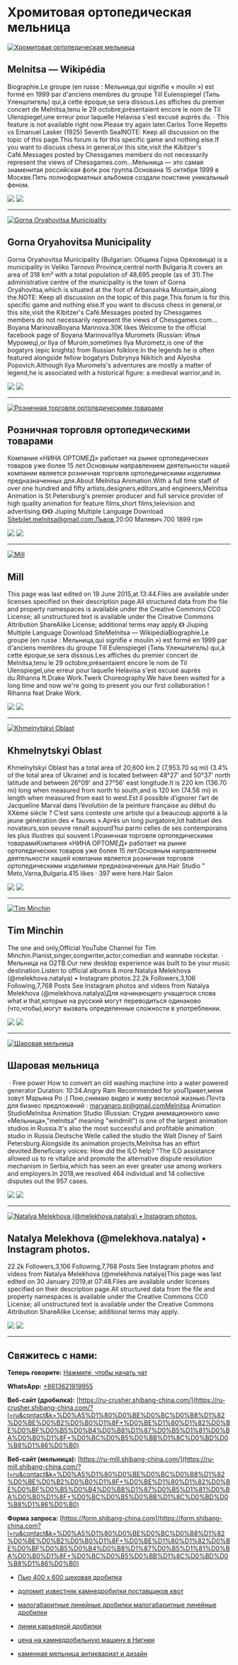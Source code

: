 # Хромитовая ортопедическая мельница

<a href="https://swt.shibang-china.com/?l=ru&img&k=%D0%A5%D1%80%D0%BE%D0%BC%D0%B8%D1%82%D0%BE%D0%B2%D0%B0%D1%8F+%D0%BE%D1%80%D1%82%D0%BE%D0%BF%D0%B5%D0%B4%D0%B8%D1%87%D0%B5%D1%81%D0%BA%D0%B0%D1%8F+%D0%BC%D0%B5%D0%BB%D1%8C%D0%BD%D0%B8%D1%86%D0%B0" target="_blank">![Хромитовая ортопедическая мельница](http://static.shibang-china.com/all-800x300/77.jpg)</a>

## Melnitsa — Wikip&#233;dia
Biographie.Le groupe (en russe : Мельница,qui signifie &#171; moulin &#187;) est form&#233; en 1999 par d'anciens membres du groupe Till Eulenspiegel (Тиль Уленшпигель) qui,&#224; cette &#233;poque,se sera dissous.Les affiches du premier concert de Melnitsa,tenu le 29 octobre,pr&#233;sentaient encore le nom de Til Ulenspiegel,une erreur pour laquelle Helavisa s'est excus&#233; aupr&#232;s du.&nbsp;&#0183;&#32;This feature is not available right now.Please try again later.Carlos Torre Repetto vs Emanuel Lasker (1925) Seventh SealNOTE: Keep all discussion on the topic of this page.This forum is for this specific game and nothing else.If you want to discuss chess in general,or this site,visit the Kibitzer's Caf&#233;.Messages posted by Chessgames members do not necessarily represent the views of Chessgames.com…Мельница — это самая знаменитая российская фолк рок группа.Основана 15 октября 1999 в Москве.Пять полноформатных альбомов создали поистине уникальный феном.


<a href="https://whatsapp.shibangsoft.com/WhatsApp.php" target="_blank" title="WhatsApp">![](http://static.shibang-china.com/icon/whatsapp.png)</a> <a href="https://swt.shibang-china.com/?l=ru&icon&k=%D0%A5%D1%80%D0%BE%D0%BC%D0%B8%D1%82%D0%BE%D0%B2%D0%B0%D1%8F+%D0%BE%D1%80%D1%82%D0%BE%D0%BF%D0%B5%D0%B4%D0%B8%D1%87%D0%B5%D1%81%D0%BA%D0%B0%D1%8F+%D0%BC%D0%B5%D0%BB%D1%8C%D0%BD%D0%B8%D1%86%D0%B0" target="_blank">![](http://static.shibang-china.com/icon/chat-ru.png)</a>

---

<a href="https://swt.shibang-china.com/?l=ru&img&k=%D0%A5%D1%80%D0%BE%D0%BC%D0%B8%D1%82%D0%BE%D0%B2%D0%B0%D1%8F+%D0%BE%D1%80%D1%82%D0%BE%D0%BF%D0%B5%D0%B4%D0%B8%D1%87%D0%B5%D1%81%D0%BA%D0%B0%D1%8F+%D0%BC%D0%B5%D0%BB%D1%8C%D0%BD%D0%B8%D1%86%D0%B0" target="_blank">![Gorna Oryahovitsa Municipality](http://static.shibang-china.com/all-800x300/474.jpg)</a>

## Gorna Oryahovitsa Municipality
Gorna Oryahovitsa Municipality (Bulgarian: Община Горна Оряховица) is a municipality in Veliko Tarnovo Province,central north Bulgaria.It covers an area of 318 km&#178; with a total population of 48,695 people (as of 31).The administrative centre of the municipality is the town of Gorna Oryahovitsa,which is situated at the foot of Arbanashka Mountain,along the.NOTE: Keep all discussion on the topic of this page.This forum is for this specific game and nothing else.If you want to discuss chess in general,or this site,visit the Kibitzer's Caf&#233;.Messages posted by Chessgames members do not necessarily represent the views of Chessgames.com…Boyana MarinovaBoyana Marinova.30K likes.Welcome to the official facebook page of Boyana Marinova!Ilya Muromets (Russian: Илья Муромец),or Ilya of Murom,sometimes Ilya Murometz,is one of the bogatyrs (epic knights) from Russian folklore.In the legends he is often featured alongside fellow bogatyrs Dobrynya Nikitich and Alyosha Popovich.Although Ilya Muromets's adventures are mostly a matter of legend,he is associated with a historical figure: a medieval warrior,and in.


<a href="https://whatsapp.shibangsoft.com/WhatsApp.php" target="_blank" title="WhatsApp">![](http://static.shibang-china.com/icon/whatsapp.png)</a> <a href="https://swt.shibang-china.com/?l=ru&icon&k=%D0%A5%D1%80%D0%BE%D0%BC%D0%B8%D1%82%D0%BE%D0%B2%D0%B0%D1%8F+%D0%BE%D1%80%D1%82%D0%BE%D0%BF%D0%B5%D0%B4%D0%B8%D1%87%D0%B5%D1%81%D0%BA%D0%B0%D1%8F+%D0%BC%D0%B5%D0%BB%D1%8C%D0%BD%D0%B8%D1%86%D0%B0" target="_blank">![](http://static.shibang-china.com/icon/chat-ru.png)</a>

---

<a href="https://swt.shibang-china.com/?l=ru&img&k=%D0%A5%D1%80%D0%BE%D0%BC%D0%B8%D1%82%D0%BE%D0%B2%D0%B0%D1%8F+%D0%BE%D1%80%D1%82%D0%BE%D0%BF%D0%B5%D0%B4%D0%B8%D1%87%D0%B5%D1%81%D0%BA%D0%B0%D1%8F+%D0%BC%D0%B5%D0%BB%D1%8C%D0%BD%D0%B8%D1%86%D0%B0" target="_blank">![Розничная торговля ортопедическими товарами](http://static.shibang-china.com/all-800x300/1034.jpg)</a>

## Розничная торговля ортопедическими товарами
Компания &#171;НИНА ОРТОМЕД&#187; работает на рынке ортопедических товаров уже более 15 лет.Основным направлением деятельности нашей компании является розничная торговля ортопедическими изделиями предназначенных для.About Melnitsa Animation.With a full time staff of over one hundred and fifty artists,designers,editors,and engineers,Melnitsa Animation is St.Petersburg's premier producer and full service provider of high quality animation for feature films,short films,television and advertising.《》《》 Jiuping Multiple Language Download Sitebilet.melnitsa@gmail.com.Львов,20:00 Малевич.700 1899 грн


<a href="https://whatsapp.shibangsoft.com/WhatsApp.php" target="_blank" title="WhatsApp">![](http://static.shibang-china.com/icon/whatsapp.png)</a> <a href="https://swt.shibang-china.com/?l=ru&icon&k=%D0%A5%D1%80%D0%BE%D0%BC%D0%B8%D1%82%D0%BE%D0%B2%D0%B0%D1%8F+%D0%BE%D1%80%D1%82%D0%BE%D0%BF%D0%B5%D0%B4%D0%B8%D1%87%D0%B5%D1%81%D0%BA%D0%B0%D1%8F+%D0%BC%D0%B5%D0%BB%D1%8C%D0%BD%D0%B8%D1%86%D0%B0" target="_blank">![](http://static.shibang-china.com/icon/chat-ru.png)</a>

---

<a href="https://swt.shibang-china.com/?l=ru&img&k=%D0%A5%D1%80%D0%BE%D0%BC%D0%B8%D1%82%D0%BE%D0%B2%D0%B0%D1%8F+%D0%BE%D1%80%D1%82%D0%BE%D0%BF%D0%B5%D0%B4%D0%B8%D1%87%D0%B5%D1%81%D0%BA%D0%B0%D1%8F+%D0%BC%D0%B5%D0%BB%D1%8C%D0%BD%D0%B8%D1%86%D0%B0" target="_blank">![Mill](http://static.shibang-china.com/all-800x300/952.jpg)</a>

## Mill
This page was last edited on 19 June 2015,at 13:44.Files are available under licenses specified on their description page.All structured data from the file and property namespaces is available under the Creative Commons CC0 License; all unstructured text is available under the Creative Commons Attribution ShareAlike License; additional terms may apply.《》 Jiuping Multiple Language Download SiteMelnitsa — Wikip&#233;diaBiographie.Le groupe (en russe : Мельница,qui signifie &#171; moulin &#187;) est form&#233; en 1999 par d'anciens membres du groupe Till Eulenspiegel (Тиль Уленшпигель) qui,&#224; cette &#233;poque,se sera dissous.Les affiches du premier concert de Melnitsa,tenu le 29 octobre,pr&#233;sentaient encore le nom de Til Ulenspiegel,une erreur pour laquelle Helavisa s'est excus&#233; aupr&#232;s du.Rihanna ft.Drake Work.Twerk Choreography.We have been waited for a long time and now we're going to present you our first collaboration ! Rihanna feat Drake Work.


<a href="https://whatsapp.shibangsoft.com/WhatsApp.php" target="_blank" title="WhatsApp">![](http://static.shibang-china.com/icon/whatsapp.png)</a> <a href="https://swt.shibang-china.com/?l=ru&icon&k=%D0%A5%D1%80%D0%BE%D0%BC%D0%B8%D1%82%D0%BE%D0%B2%D0%B0%D1%8F+%D0%BE%D1%80%D1%82%D0%BE%D0%BF%D0%B5%D0%B4%D0%B8%D1%87%D0%B5%D1%81%D0%BA%D0%B0%D1%8F+%D0%BC%D0%B5%D0%BB%D1%8C%D0%BD%D0%B8%D1%86%D0%B0" target="_blank">![](http://static.shibang-china.com/icon/chat-ru.png)</a>

---

<a href="https://swt.shibang-china.com/?l=ru&img&k=%D0%A5%D1%80%D0%BE%D0%BC%D0%B8%D1%82%D0%BE%D0%B2%D0%B0%D1%8F+%D0%BE%D1%80%D1%82%D0%BE%D0%BF%D0%B5%D0%B4%D0%B8%D1%87%D0%B5%D1%81%D0%BA%D0%B0%D1%8F+%D0%BC%D0%B5%D0%BB%D1%8C%D0%BD%D0%B8%D1%86%D0%B0" target="_blank">![Khmelnytskyi Oblast](http://static.shibang-china.com/all-800x300/212.jpg)</a>

## Khmelnytskyi Oblast
Khmelnytskyi Oblast has a total area of 20,600 km 2 (7,953.70 sq mi) (3.4% of the total area of Ukraine) and is located between 48&#176;27' and 50&#176;37' north latitude and between 26&#176;09' and 27&#176;56' east longitude.It is 220 km (136.70 mi) long when measured from north to south,and is 120 km (74.56 mi) in length when measured from east to west.Est il possible d’ignorer l’art de Jacqueline Marval dans l’&#233;volution de la peinture fran&#231;aise au d&#233;but du XX&#232;me si&#232;cle ? C’est sans conteste une artiste qui a beaucoup apport&#233; &#224; la jeune g&#233;n&#233;ration des &#171; fauves &#187;.Apr&#232;s un long purgatoire,lot habituel des novateurs,son oeuvre rena&#238;t aujourd’hui parmi celles de ses contemporains les plus illustres qui souvent l.Розничная торговля ортопедическими товарамиКомпания &#171;НИНА ОРТОМЕД&#187; работает на рынке ортопедических товаров уже более 15 лет.Основным направлением деятельности нашей компании является розничная торговля ортопедическими изделиями предназначенных для.Hair Studio &quot; Meto,Varna,Bulgaria.415 likes &#183; 397 were here.Hair Salon


<a href="https://whatsapp.shibangsoft.com/WhatsApp.php" target="_blank" title="WhatsApp">![](http://static.shibang-china.com/icon/whatsapp.png)</a> <a href="https://swt.shibang-china.com/?l=ru&icon&k=%D0%A5%D1%80%D0%BE%D0%BC%D0%B8%D1%82%D0%BE%D0%B2%D0%B0%D1%8F+%D0%BE%D1%80%D1%82%D0%BE%D0%BF%D0%B5%D0%B4%D0%B8%D1%87%D0%B5%D1%81%D0%BA%D0%B0%D1%8F+%D0%BC%D0%B5%D0%BB%D1%8C%D0%BD%D0%B8%D1%86%D0%B0" target="_blank">![](http://static.shibang-china.com/icon/chat-ru.png)</a>

---

<a href="https://swt.shibang-china.com/?l=ru&img&k=%D0%A5%D1%80%D0%BE%D0%BC%D0%B8%D1%82%D0%BE%D0%B2%D0%B0%D1%8F+%D0%BE%D1%80%D1%82%D0%BE%D0%BF%D0%B5%D0%B4%D0%B8%D1%87%D0%B5%D1%81%D0%BA%D0%B0%D1%8F+%D0%BC%D0%B5%D0%BB%D1%8C%D0%BD%D0%B8%D1%86%D0%B0" target="_blank">![Tim Minchin](http://static.shibang-china.com/all-800x300/318.jpg)</a>

## Tim Minchin
The one and only,Official YouTube Channel for Tim Minchin.Pianist,singer,songwriter,actor,comedian and wannabe rockstar.&nbsp;&#0183;&#32;Мельница на О2ТВ.Our new desktop experience was built to be your music destination.Listen to official albums &amp; more.Natalya Melekhova (@melekhova.natalya) • Instagram photos.22.2k Followers,3,106 Following,7,768 Posts See Instagram photos and videos from Natalya Melekhova (@melekhova.natalya)Для начинающего учащегося слова what и that,которые на русский могут переводиться одинаково (что,чтобы),могут вызвать определенные сложности в употреблении.


<a href="https://whatsapp.shibangsoft.com/WhatsApp.php" target="_blank" title="WhatsApp">![](http://static.shibang-china.com/icon/whatsapp.png)</a> <a href="https://swt.shibang-china.com/?l=ru&icon&k=%D0%A5%D1%80%D0%BE%D0%BC%D0%B8%D1%82%D0%BE%D0%B2%D0%B0%D1%8F+%D0%BE%D1%80%D1%82%D0%BE%D0%BF%D0%B5%D0%B4%D0%B8%D1%87%D0%B5%D1%81%D0%BA%D0%B0%D1%8F+%D0%BC%D0%B5%D0%BB%D1%8C%D0%BD%D0%B8%D1%86%D0%B0" target="_blank">![](http://static.shibang-china.com/icon/chat-ru.png)</a>

---

<a href="https://swt.shibang-china.com/?l=ru&img&k=%D0%A5%D1%80%D0%BE%D0%BC%D0%B8%D1%82%D0%BE%D0%B2%D0%B0%D1%8F+%D0%BE%D1%80%D1%82%D0%BE%D0%BF%D0%B5%D0%B4%D0%B8%D1%87%D0%B5%D1%81%D0%BA%D0%B0%D1%8F+%D0%BC%D0%B5%D0%BB%D1%8C%D0%BD%D0%B8%D1%86%D0%B0" target="_blank">![Шаровая мельница](http://static.shibang-china.com/all-800x300/1331.jpg)</a>

## Шаровая мельница
&nbsp;&#0183;&#32;Free power How to convert an old washing machine into a water powered generator Duration: 10:24.Angry Ram Recommended for youПривет,меня зовут Марьяна Ро :) Пою,снимаю видео и живу веселой жизнью.Почта для бизнес предложений : maryanaro.pr@gmail.comMelnitsa Animation StudioMelnitsa Animation Studio (Russian: Студия анимационного кино &#171;Мельница&#187;,&quot;melnitsa&quot; meaning &quot;windmill&quot;) is one of the largest animation studios in Russia.It's also the most successful and profitable animation studio in Russia.Deutsche Welle called the studio the Walt Disney of Saint Petersburg.Alongside its animation projects,Melnitsa has an effort devoted.Beneficiary voices: How did the ILO help? &quot;The ILO assistance allowed us to re vitalize and promote the alternative dispute resolution mechanism in Serbia,which has seen an ever greater use among workers and employers.In 2018,we resolved 464 individual and 14 collective disputes out the 957 cases.


<a href="https://whatsapp.shibangsoft.com/WhatsApp.php" target="_blank" title="WhatsApp">![](http://static.shibang-china.com/icon/whatsapp.png)</a> <a href="https://swt.shibang-china.com/?l=ru&icon&k=%D0%A5%D1%80%D0%BE%D0%BC%D0%B8%D1%82%D0%BE%D0%B2%D0%B0%D1%8F+%D0%BE%D1%80%D1%82%D0%BE%D0%BF%D0%B5%D0%B4%D0%B8%D1%87%D0%B5%D1%81%D0%BA%D0%B0%D1%8F+%D0%BC%D0%B5%D0%BB%D1%8C%D0%BD%D0%B8%D1%86%D0%B0" target="_blank">![](http://static.shibang-china.com/icon/chat-ru.png)</a>

---

<a href="https://swt.shibang-china.com/?l=ru&img&k=%D0%A5%D1%80%D0%BE%D0%BC%D0%B8%D1%82%D0%BE%D0%B2%D0%B0%D1%8F+%D0%BE%D1%80%D1%82%D0%BE%D0%BF%D0%B5%D0%B4%D0%B8%D1%87%D0%B5%D1%81%D0%BA%D0%B0%D1%8F+%D0%BC%D0%B5%D0%BB%D1%8C%D0%BD%D0%B8%D1%86%D0%B0" target="_blank">![Natalya Melekhova (@melekhova.natalya) • Instagram photos.](http://static.shibang-china.com/all-800x300/1483.jpg)</a>

## Natalya Melekhova (@melekhova.natalya) • Instagram photos.
22.2k Followers,3,106 Following,7,768 Posts See Instagram photos and videos from Natalya Melekhova (@melekhova.natalya)This page was last edited on 30 January 2019,at 07:48.Files are available under licenses specified on their description page.All structured data from the file and property namespaces is available under the Creative Commons CC0 License; all unstructured text is available under the Creative Commons Attribution ShareAlike License; additional terms may apply.

<a href="https://whatsapp.shibangsoft.com/WhatsApp.php" target="_blank" title="WhatsApp">![](http://static.shibang-china.com/icon/whatsapp.png)</a> <a href="https://swt.shibang-china.com/?l=ru&icon&k=%D0%A5%D1%80%D0%BE%D0%BC%D0%B8%D1%82%D0%BE%D0%B2%D0%B0%D1%8F+%D0%BE%D1%80%D1%82%D0%BE%D0%BF%D0%B5%D0%B4%D0%B8%D1%87%D0%B5%D1%81%D0%BA%D0%B0%D1%8F+%D0%BC%D0%B5%D0%BB%D1%8C%D0%BD%D0%B8%D1%86%D0%B0" target="_blank">![](http://static.shibang-china.com/icon/chat-ru.png)</a>

---
## Свяжитесь с нами:

**Теперь говорите:** [Нажмите, чтобы начать чат](https://swt.shibang-china.com?l=ru&contact&k=%D0%A5%D1%80%D0%BE%D0%BC%D0%B8%D1%82%D0%BE%D0%B2%D0%B0%D1%8F+%D0%BE%D1%80%D1%82%D0%BE%D0%BF%D0%B5%D0%B4%D0%B8%D1%87%D0%B5%D1%81%D0%BA%D0%B0%D1%8F+%D0%BC%D0%B5%D0%BB%D1%8C%D0%BD%D0%B8%D1%86%D0%B0)

**WhatsApp:**  [+8613621919955](https://whatsapp.shibangsoft.com/WhatsApp.php)

**Веб-сайт (дробилка):** [https://ru-crusher.shibang-china.com/](https://ru-crusher.shibang-china.com/?l=ru&contact&k=%D0%A5%D1%80%D0%BE%D0%BC%D0%B8%D1%82%D0%BE%D0%B2%D0%B0%D1%8F+%D0%BE%D1%80%D1%82%D0%BE%D0%BF%D0%B5%D0%B4%D0%B8%D1%87%D0%B5%D1%81%D0%BA%D0%B0%D1%8F+%D0%BC%D0%B5%D0%BB%D1%8C%D0%BD%D0%B8%D1%86%D0%B0)

**Веб-сайт (мельница):** [https://ru-mill.shibang-china.com/](https://ru-mill.shibang-china.com/?l=ru&contact&k=%D0%A5%D1%80%D0%BE%D0%BC%D0%B8%D1%82%D0%BE%D0%B2%D0%B0%D1%8F+%D0%BE%D1%80%D1%82%D0%BE%D0%BF%D0%B5%D0%B4%D0%B8%D1%87%D0%B5%D1%81%D0%BA%D0%B0%D1%8F+%D0%BC%D0%B5%D0%BB%D1%8C%D0%BD%D0%B8%D1%86%D0%B0)

**Форма запроса:** [https://form.shibang-china.com](https://form.shibang-china.com?l=ru&contact&k=%D0%A5%D1%80%D0%BE%D0%BC%D0%B8%D1%82%D0%BE%D0%B2%D0%B0%D1%8F+%D0%BE%D1%80%D1%82%D0%BE%D0%BF%D0%B5%D0%B4%D0%B8%D1%87%D0%B5%D1%81%D0%BA%D0%B0%D1%8F+%D0%BC%D0%B5%D0%BB%D1%8C%D0%BD%D0%B8%D1%86%D0%B0)

* [Пью 400 х 600 щековая дробилка](../135/%D0%9F%D1%8C%D1%8E%20400%20%D1%85%20600%20%D1%89%D0%B5%D0%BA%D0%BE%D0%B2%D0%B0%D1%8F%20%D0%B4%D1%80%D0%BE%D0%B1%D0%B8%D0%BB%D0%BA%D0%B0.md)

* [доломит известняк камнедробилки поставщиков квот](../131/%D0%B4%D0%BE%D0%BB%D0%BE%D0%BC%D0%B8%D1%82%20%D0%B8%D0%B7%D0%B2%D0%B5%D1%81%D1%82%D0%BD%D1%8F%D0%BA%20%D0%BA%D0%B0%D0%BC%D0%BD%D0%B5%D0%B4%D1%80%D0%BE%D0%B1%D0%B8%D0%BB%D0%BA%D0%B8%20%D0%BF%D0%BE%D1%81%D1%82%D0%B0%D0%B2%D1%89%D0%B8%D0%BA%D0%BE%D0%B2%20%D0%BA%D0%B2%D0%BE%D1%82.md)

* [малогабаритные линейные дробилки малогабаритные линейные дробилки](../133/%D0%BC%D0%B0%D0%BB%D0%BE%D0%B3%D0%B0%D0%B1%D0%B0%D1%80%D0%B8%D1%82%D0%BD%D1%8B%D0%B5%20%D0%BB%D0%B8%D0%BD%D0%B5%D0%B9%D0%BD%D1%8B%D0%B5%20%D0%B4%D1%80%D0%BE%D0%B1%D0%B8%D0%BB%D0%BA%D0%B8%20%D0%BC%D0%B0%D0%BB%D0%BE%D0%B3%D0%B0%D0%B1%D0%B0%D1%80%D0%B8%D1%82%D0%BD%D1%8B%D0%B5%20%D0%BB%D0%B8%D0%BD%D0%B5%D0%B9%D0%BD%D1%8B%D0%B5%20%D0%B4%D1%80%D0%BE%D0%B1%D0%B8%D0%BB%D0%BA%D0%B8.md)

* [линии карьерной дробилки](../131/%D0%BB%D0%B8%D0%BD%D0%B8%D0%B8%20%D0%BA%D0%B0%D1%80%D1%8C%D0%B5%D1%80%D0%BD%D0%BE%D0%B9%20%D0%B4%D1%80%D0%BE%D0%B1%D0%B8%D0%BB%D0%BA%D0%B8.md)

* [цена на камнедробильную машину в Нигнии](../133/%D1%86%D0%B5%D0%BD%D0%B0%20%D0%BD%D0%B0%20%D0%BA%D0%B0%D0%BC%D0%BD%D0%B5%D0%B4%D1%80%D0%BE%D0%B1%D0%B8%D0%BB%D1%8C%D0%BD%D1%83%D1%8E%20%D0%BC%D0%B0%D1%88%D0%B8%D0%BD%D1%83%20%D0%B2%20%D0%9D%D0%B8%D0%B3%D0%BD%D0%B8%D0%B8.md)

* [каменная мельница антиквариат и дизайн](../133/%D0%BA%D0%B0%D0%BC%D0%B5%D0%BD%D0%BD%D0%B0%D1%8F%20%D0%BC%D0%B5%D0%BB%D1%8C%D0%BD%D0%B8%D1%86%D0%B0%20%D0%B0%D0%BD%D1%82%D0%B8%D0%BA%D0%B2%D0%B0%D1%80%D0%B8%D0%B0%D1%82%20%D0%B8%20%D0%B4%D0%B8%D0%B7%D0%B0%D0%B9%D0%BD.md)